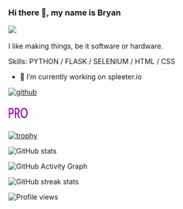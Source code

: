 ### Hi there 👋, my name is Bryan
![](https://i.ibb.co/NpfVfV2/ezgif-2-0d1b1274ef.gif)

I like making things, be it software or hardware.

Skills: PYTHON / FLASK / SELENIUM / HTML / CSS

- 🔭 I’m currently working on spleeter.io 


[<img src='https://cdn.jsdelivr.net/npm/simple-icons@3.0.1/icons/github.svg' alt='github' height='40'>](https://github.com/brobbins2001)  

<a href='https://github.com/pricing'><img src='https://raw.githubusercontent.com/acervenky/animated-github-badges/master/assets/pro.gif' width='40' height='40'></a> 

[![trophy](https://github-profile-trophy.vercel.app/?username=brobbins2001)](https://github.com/ryo-ma/github-profile-trophy)

![GitHub stats](https://github-readme-stats.vercel.app/api?username=brobbins2001&show_icons=true)  

![GitHub Activity Graph](https://activity-graph.herokuapp.com/graph?username=brobbins2001)  

![GitHub streak stats](https://github-readme-streak-stats.herokuapp.com/?user=brobbins2001)  

![Profile views](https://gpvc.arturio.dev/brobbins2001)  
